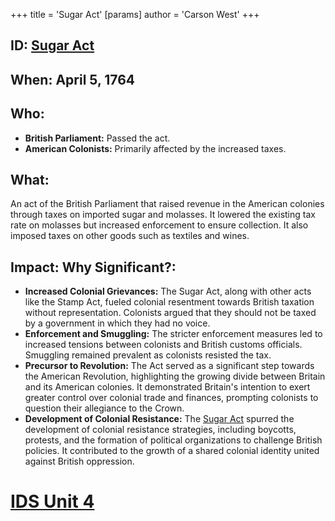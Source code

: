 +++
 title = 'Sugar Act'
[params]
	author = 'Carson West'
+++
## ID: [Sugar Act](./../sugar-act/) 
## When: April 5, 1764

## Who:
* **British Parliament:**  Passed the act.
* **American Colonists:** Primarily affected by the increased taxes.

## What: 
An act of the British Parliament that raised revenue in the American colonies through taxes on imported sugar and molasses.  It lowered the existing tax rate on molasses but increased enforcement to ensure collection.  It also imposed taxes on other goods such as textiles and wines.

## Impact: Why Significant?:
* **Increased Colonial Grievances:** The Sugar Act, along with other acts like the Stamp Act, fueled colonial resentment towards British taxation without representation.  Colonists argued that they should not be taxed by a government in which they had no voice.
* **Enforcement and Smuggling:**  The stricter enforcement measures led to increased tensions between colonists and British customs officials. Smuggling remained prevalent as colonists resisted the tax.
* **Precursor to Revolution:** The Act served as a significant step towards the American Revolution, highlighting the growing divide between Britain and its American colonies. It demonstrated Britain's intention to exert greater control over colonial trade and finances, prompting colonists to question their allegiance to the Crown.
* **Development of Colonial Resistance:** The [Sugar Act](./../sugar-act/) spurred the development of colonial resistance strategies, including boycotts, protests, and the formation of political organizations to challenge British policies.  It contributed to the growth of a shared colonial identity united against British oppression.


# [IDS Unit 4](./../ids-unit-4/)
